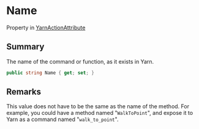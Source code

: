# Name

Property in [YarnActionAttribute](./)

## Summary

The name of the command or function, as it exists in Yarn.

```csharp
public string Name { get; set; }
```

## Remarks

This value does not have to be the same as the name of the method. For example, you could have a method named "`WalkToPoint`", and expose it to Yarn as a command named "`walk_to_point`".
